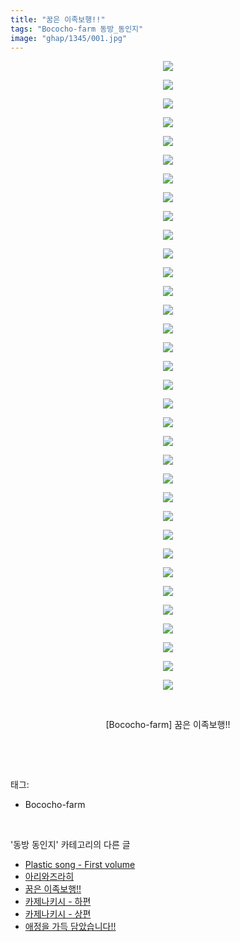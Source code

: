 ```yaml
---
title: "꿈은 이족보행!!"
tags: "Bococho-farm 동방_동인지"
image: "ghap/1345/001.jpg"
---
```

<div class="article">
<p style="text-align: center; clear: none; float: none;"><img src="{{ site.nasurl }}/ghap/1345/001.jpg"/></p>
<p style="text-align: center; clear: none; float: none;"><img src="{{ site.nasurl }}/ghap/1345/002.jpg"/></p>
<p style="text-align: center; clear: none; float: none;"><img src="{{ site.nasurl }}/ghap/1345/003.jpg"/></p>
<p style="text-align: center; clear: none; float: none;"><img src="{{ site.nasurl }}/ghap/1345/004.jpg"/></p>
<p style="text-align: center; clear: none; float: none;"><img src="{{ site.nasurl }}/ghap/1345/005.jpg"/></p>
<p style="text-align: center; clear: none; float: none;"><img src="{{ site.nasurl }}/ghap/1345/006.jpg"/></p>
<p style="text-align: center; clear: none; float: none;"><img src="{{ site.nasurl }}/ghap/1345/007.jpg"/></p>
<p style="text-align: center; clear: none; float: none;"><img src="{{ site.nasurl }}/ghap/1345/008.jpg"/></p>
<p style="text-align: center; clear: none; float: none;"><img src="{{ site.nasurl }}/ghap/1345/009.jpg"/></p>
<p style="text-align: center; clear: none; float: none;"><img src="{{ site.nasurl }}/ghap/1345/010.jpg"/></p>
<p style="text-align: center; clear: none; float: none;"><img src="{{ site.nasurl }}/ghap/1345/011.jpg"/></p>
<p style="text-align: center; clear: none; float: none;"><img src="{{ site.nasurl }}/ghap/1345/012.jpg"/></p>
<p style="text-align: center; clear: none; float: none;"><img src="{{ site.nasurl }}/ghap/1345/013.jpg"/></p>
<p style="text-align: center; clear: none; float: none;"><img src="{{ site.nasurl }}/ghap/1345/014.jpg"/></p>
<p style="text-align: center; clear: none; float: none;"><img src="{{ site.nasurl }}/ghap/1345/015.jpg"/></p>
<p style="text-align: center; clear: none; float: none;"><img src="{{ site.nasurl }}/ghap/1345/016.jpg"/></p>
<p style="text-align: center; clear: none; float: none;"><img src="{{ site.nasurl }}/ghap/1345/017.jpg"/></p>
<p style="text-align: center; clear: none; float: none;"><img src="{{ site.nasurl }}/ghap/1345/018.jpg"/></p>
<p style="text-align: center; clear: none; float: none;"><img src="{{ site.nasurl }}/ghap/1345/019.jpg"/></p>
<p style="text-align: center; clear: none; float: none;"><img src="{{ site.nasurl }}/ghap/1345/020.jpg"/></p>
<p style="text-align: center; clear: none; float: none;"><img src="{{ site.nasurl }}/ghap/1345/021.jpg"/></p>
<p style="text-align: center; clear: none; float: none;"><img src="{{ site.nasurl }}/ghap/1345/022.jpg"/></p>
<p style="text-align: center; clear: none; float: none;"><img src="{{ site.nasurl }}/ghap/1345/023.jpg"/></p>
<p style="text-align: center; clear: none; float: none;"><img src="{{ site.nasurl }}/ghap/1345/024.jpg"/></p>
<p style="text-align: center; clear: none; float: none;"><img src="{{ site.nasurl }}/ghap/1345/025.jpg"/></p>
<p style="text-align: center; clear: none; float: none;"><img src="{{ site.nasurl }}/ghap/1345/026.jpg"/></p>
<p style="text-align: center; clear: none; float: none;"><img src="{{ site.nasurl }}/ghap/1345/027.jpg"/></p>
<p style="text-align: center; clear: none; float: none;"><img src="{{ site.nasurl }}/ghap/1345/028.jpg"/></p>
<p style="text-align: center; clear: none; float: none;"><img src="{{ site.nasurl }}/ghap/1345/029.jpg"/></p>
<p style="text-align: center; clear: none; float: none;"><img src="{{ site.nasurl }}/ghap/1345/030.jpg"/></p>
<p style="text-align: center; clear: none; float: none;"><img src="{{ site.nasurl }}/ghap/1345/031.jpg"/></p>
<p style="text-align: center; clear: none; float: none;"><img src="{{ site.nasurl }}/ghap/1345/032.jpg"/></p>
<p style="text-align: center; clear: none; float: none;"><img src="{{ site.nasurl }}/ghap/1345/033.jpg"/></p>
<p style="text-align: center; clear: none; float: none;"><img src="{{ site.nasurl }}/ghap/1345/034.jpg"/></p>
<p style="text-align: center; clear: none; float: none;"><br/></p>
<p style="text-align: center; clear: none; float: none;">[Bococho-farm] 꿈은 이족보행!!</p>
<p><br/></p>
</div><br/>
<div class="tagTrail">
<p>태그: </p>
<ul>
<li>Bococho-farm</li>
</ul>
</div><br/>
<div class="another">
<p>'동방 동인지' 카테고리의 다른 글</p>
<ul>
<li><a href="/2016-08-04-ghap_1347">Plastic song - First volume</a></li>
<li><a href="/2016-08-04-ghap_1346">아리와즈라히</a></li>
<li><a href="/2016-08-04-ghap_1345">꿈은 이족보행!!</a></li>
<li><a href="/2016-08-04-ghap_1343">카제나키시 - 하편</a></li>
<li><a href="/2016-08-04-ghap_1342">카제나키시 - 상편</a></li>
<li><a href="/2016-08-04-ghap_1341">애정을 가득 담았습니다!!</a></li>
</ul>
</div><br/>
<div class="cb_module cb_fluid">
<div class="cb_wrt cb_profile">
</div><!-- commentList close -->
</div><br/>
